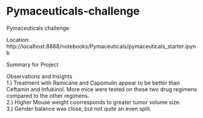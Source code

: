 # Pymaceuticals-challenge
Pymaceuticals challenge

Location:
http://localhost:8888/notebooks/Pymaceuticals/pymaceuticals_starter.ipynb

Summary for Project

Observations and Insights                                                                            
1.) Treatment with Ramicane and Capomulin appear to be better than Ceftamin and Infubinol. More mice were 
    tested on these two drug regimens compared to the other regimens.                                                       
2.) Higher Mouse weight coorresponds to greater tumor volume size.                                                
3.) Gender balance was close, but not quite an even split. 


